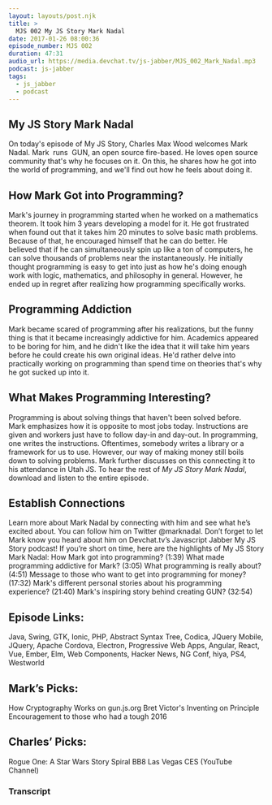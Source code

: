 ```yaml
---
layout: layouts/post.njk
title: >
  MJS 002 My JS Story Mark Nadal
date: 2017-01-26 08:00:36
episode_number: MJS 002
duration: 47:31
audio_url: https://media.devchat.tv/js-jabber/MJS_002_Mark_Nadal.mp3
podcast: js-jabber
tags:
  - js_jabber
  - podcast
---
```


## My JS Story&nbsp;Mark Nadal

On today's episode of My JS Story, Charles Max Wood welcomes Mark Nadal. Mark &nbsp;runs&nbsp;&nbsp;GUN, an open source fire-based. He loves open source community that's why he focuses on it. On this, he shares how he got into the world of programming, and we'll find out how he feels about doing it.

## How Mark Got into Programming?

Mark's journey in programming started when he worked on a mathematics theorem. It took him 3 years developing a model for it. He got frustrated when found out that it takes him 20 minutes to solve basic math problems. Because of that, he encouraged&nbsp;himself that he can do better. He believed&nbsp;that if he can simultaneously spin up like a ton of computers, he can solve thousands of problems near the instantaneously. He initially thought programming is easy to get into just as how he's doing enough work with logic, mathematics, and philosophy in general. However, he ended up in regret after realizing how programming specifically works.

## Programming Addiction

Mark became scared of programming after his realizations, but the funny thing is that it became increasingly addictive for him. Academics appeared to be boring for him, and he didn't like the idea that it will take him years before he could create his own original ideas. He'd rather delve into practically working on programming than spend time on theories that's why he got sucked up into it.

## What Makes Programming Interesting?

Programming is about solving things that haven't been solved before. Mark&nbsp;emphasizes how it is opposite to most jobs today. Instructions are given and workers just have to follow day-in and day-out. In programming, one writes&nbsp;the&nbsp;instructions. Oftentimes, somebody writes a library or a framework for us to use.&nbsp;However, our way of making money still boils down to solving problems. Mark further discusses&nbsp;on this connecting it to his attendance in Utah JS. To hear the rest of _My JS Story Mark Nadal_, download and listen&nbsp;to the entire episode.

## Establish Connections

Learn more about Mark Nadal by connecting with him&nbsp;and see what he’s excited about. You can follow him on&nbsp;Twitter @marknadal. Don’t forget to let Mark&nbsp;know you heard about him on Devchat.tv’s Javascript Jabber My JS Story podcast! If you’re short on time, here are the highlights of My JS Story Mark Nadal: How Mark got&nbsp;into programming? (1:39) What made programming addictive for Mark? (3:05) What programming is really about? (4:51) Message to those who want to get into programming for money? (17:32) Mark's different personal stories about his programming experience? (21:40) Mark's inspiring story behind creating GUN? (32:54)

## Episode Links:

Java, Swing, GTK, Ionic, PHP, Abstract Syntax Tree, Codica, JQuery Mobile, JQuery, Apache Cordova, Electron, Progressive Web Apps, Angular, React, Vue, Ember, Elm, Web Components, Hacker News, NG Conf, hiya, PS4, Westworld

## Mark’s Picks:

How Cryptography Works on gun.js.org Bret Victor's&nbsp;Inventing&nbsp;on Principle Encouragement to those who had a tough 2016

## Charles’ Picks:

Rogue One: A&nbsp;Star Wars Story Spiral BB8 Las Vegas CES (YouTube Channel)

### Transcript

